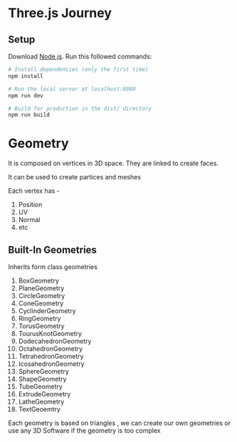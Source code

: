 # Three.js Journey

## Setup

Download [Node.js](https://nodejs.org/en/download/).
Run this followed commands:

```bash
# Install dependencies (only the first time)
npm install

# Run the local server at localhost:8080
npm run dev

# Build for production in the dist/ directory
npm run build
```

# Geometry

It is composed on vertices in 3D space. They are linked to create faces.

It can be used to create partices and meshes

Each vertex has -

1.  Position
2.  UV
3.  Normal
4.  etc

## Built-In Geometries

Inherits form class geometries

1.  BoxGeometry
2.  PlaneGeometry
3.  CircleGeometry
4.  ConeGeometry
5.  CyclinderGeometry
6.  RingGeometry
7.  TorusGeometry
8.  TourusKnotGeometry
9.  DodecahedronGeometry
10. OctahedronGeometry
11. TetrahedronGeometry
12. IcosahedronGeometry
13. SphereGeometry
14. ShapeGeometry
15. TubeGeometry
16. ExtrudeGeometry
17. LatheGeometry
18. TextGeoemtry

Each geometry is based on triangles , we can create our own geometries or use any 3D Software if the geometry is too complex
